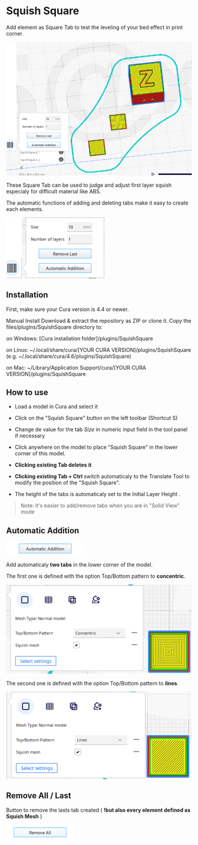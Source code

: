 # Squish Square
Add element as Square Tab to test the leveling of your bed effect in print corner. 

![Square Tabs](./images/SquishSquare.png)

These Square Tab can be used to judge and adjust first layer squish especialy for difficult material like ABS.

The automatic functions of adding and deleting tabs make it easy to create each elements.

![Automatic Function](./images/buttons.png)

## Installation
First, make sure your Cura version is  4.4 or newer.

Manual Install Download & extract the repository as ZIP or clone it. Copy the files/plugins/SquishSquare directory to:

on Windows: [Cura installation folder]/plugins/SquishSquare

on Linux: ~/.local/share/cura/[YOUR CURA VERSION]/plugins/SquishSquare (e.g. ~/.local/share/cura/4.6/plugins/SquishSquare)

on Mac: ~/Library/Application Support/cura/[YOUR CURA VERSION]/plugins/SquishSquare


## How to use

- Load a model in Cura and select it
- Click on the "Squish Square" button on the left toolbar  (Shortcut S)
- Change de value for the tab *Size* in numeric input field in the tool panel if necessary

- Click anywhere on the model to place "Squish Square" in the lower corner of this model.

- **Clicking existing Tab deletes it**

- **Clicking existing Tab + Ctrl** switch automaticaly to the Translate Tool to modify the position of the "Squish Square".

* The height of the tabs is automaticaly set to the Initial Layer Height .

>Note: it's easier to add/remove tabs when you are in "Solid View" mode


## Automatic Addition

![Automatic Addition](./images/addition.png)

Add automaticaly **two tabs** in the lower corner of the model.

The first one is defined with the option Top/Bottom pattern to **concentric**.

![Top/Bottom pattern to concentric](./images/topbottomconcentric.png)

The second one is defined with the option Top/Bottom pattern to **lines**.

![Top/Bottom pattern to lines](./images/topbottomlines.png)


## Remove All / Last

Button to remove the lasts tab created ( **!but also every element defined as Squish Mesh** )

![Remove All](./images/remove_all.png)

